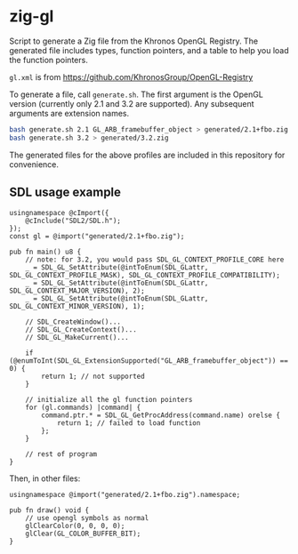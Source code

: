 # zig-gl
Script to generate a Zig file from the Khronos OpenGL Registry. The generated file includes types, function pointers, and a table to help you load the function pointers.

`gl.xml` is from https://github.com/KhronosGroup/OpenGL-Registry

To generate a file, call `generate.sh`. The first argument is the OpenGL version (currently only 2.1 and 3.2 are supported). Any subsequent arguments are extension names.

```bash
bash generate.sh 2.1 GL_ARB_framebuffer_object > generated/2.1+fbo.zig
bash generate.sh 3.2 > generated/3.2.zig
```

The generated files for the above profiles are included in this repository for convenience.

## SDL usage example
```zig
usingnamespace @cImport({
    @cInclude("SDL2/SDL.h");
});
const gl = @import("generated/2.1+fbo.zig");

pub fn main() u8 {
    // note: for 3.2, you would pass SDL_GL_CONTEXT_PROFILE_CORE here
    _ = SDL_GL_SetAttribute(@intToEnum(SDL_GLattr, SDL_GL_CONTEXT_PROFILE_MASK), SDL_GL_CONTEXT_PROFILE_COMPATIBILITY);
    _ = SDL_GL_SetAttribute(@intToEnum(SDL_GLattr, SDL_GL_CONTEXT_MAJOR_VERSION), 2);
    _ = SDL_GL_SetAttribute(@intToEnum(SDL_GLattr, SDL_GL_CONTEXT_MINOR_VERSION), 1);

    // SDL_CreateWindow()...
    // SDL_GL_CreateContext()...
    // SDL_GL_MakeCurrent()...

    if (@enumToInt(SDL_GL_ExtensionSupported("GL_ARB_framebuffer_object")) == 0) {
        return 1; // not supported
    }

    // initialize all the gl function pointers
    for (gl.commands) |command| {
        command.ptr.* = SDL_GL_GetProcAddress(command.name) orelse {
            return 1; // failed to load function
        };
    }

    // rest of program
}
```

Then, in other files:

```zig
usingnamespace @import("generated/2.1+fbo.zig").namespace;

pub fn draw() void {
    // use opengl symbols as normal
    glClearColor(0, 0, 0, 0);
    glClear(GL_COLOR_BUFFER_BIT);
}
```
